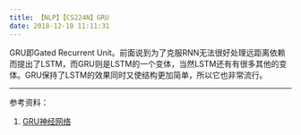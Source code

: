 ```yaml
---
title: 【NLP】【CS224N】GRU
date: 2018-12-10 11:11:31
---
```


GRU即Gated Recurrent Unit。前面说到为了克服RNN无法很好处理远距离依赖而提出了LSTM，而GRU则是LSTM的一个变体，当然LSTM还有有很多其他的变体。GRU保持了LSTM的效果同时又使结构更加简单，所以它也非常流行。



---
参考资料：
1. [GRU神经网络](https://blog.csdn.net/wangyangzhizhou/article/details/77332582)
